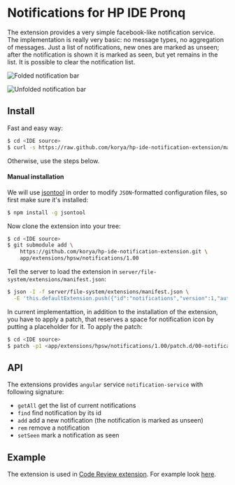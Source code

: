 # Notifications for HP IDE Pronq

The extension provides a very simple facebook-like notification service.
The implementation is really very basic: no message types, no aggregation of messages.
Just a list of notifications, new ones are marked as unseen;
after the notification is shown it is marked as seen, but yet remains in the list.
It is possible to clear the notification list.

![Folded notification bar](https://raw.github.com/korya/hp-ide-code-review-extension/gh-pages/images/notification-folded.png)

![Unfolded notification bar](https://raw.github.com/korya/hp-ide-code-review-extension/gh-pages/images/notification-unfolded.png)

## Install

Fast and easy way:

```bash
$ cd <IDE source>
$ curl -s https://raw.github.com/korya/hp-ide-notification-extension/master/install.sh | sh
```

Otherwise, use the steps below.

#### Manual installation

We will use [jsontool](https://github.com/trentm/json) in order to modify
`JSON`-formatted configuration files, so first make sure it's installed:

```bash
$ npm install -g jsontool
```

Now clone the extension into your tree:

```bash
$ cd <IDE source>
$ git submodule add \
    https://github.com/korya/hp-ide-notification-extension.git \
    app/extensions/hpsw/notifications/1.00
```

Tell the server to load the extension in
`server/file-system/extensions/manifest.json`:

```bash
$ json -I -f server/file-system/extensions/manifest.json \
  -E 'this.defaultExtension.push({"id":"notifications","version":1,"author":"hpsw"})'
```

In current implementattion, in addition to the installation of the extension,
you have to apply a patch, that reserves a space for notification icon by
putting a placeholder for it. To apply the patch:

```bash
$ cd <IDE source>
$ patch -p1 <app/extensions/hpsw/notifications/1.00/patch.d/00-notification-placeholder.diff
```

## API

The extensions provides `angular` service `notification-service` with following signature:
 - `getAll` get the list of current notifications
 - `find` find notification by its id
 - `add` add a new notification (the notification is marked as unseen)
 - `rem` remove a notification
 - `setSeen` mark a notification as seen

## Example

The extension is used in
[Code Review extension](https://github.com/korya/hp-ide-code-review-extension).
For example look [here](https://github.com/korya/hp-ide-code-review-extension).
